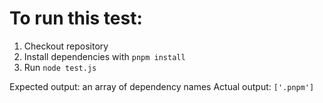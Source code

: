 # To run this test:

1. Checkout repository
2. Install dependencies with `pnpm install`
3. Run `node test.js`

Expected output: an array of dependency names
Actual output: `['.pnpm']`
